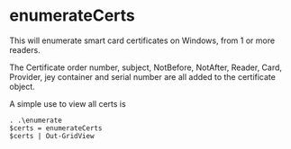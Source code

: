 # enumerateCerts

This will enumerate smart card certificates on Windows, from 1 or more readers.

The Certificate order number, subject, NotBefore, NotAfter, Reader, Card, Provider, jey container and serial number are all added to the certificate object. 

A simple use to view all certs is

```
. .\enumerate 
$certs = enumerateCerts
$certs | Out-GridView
```